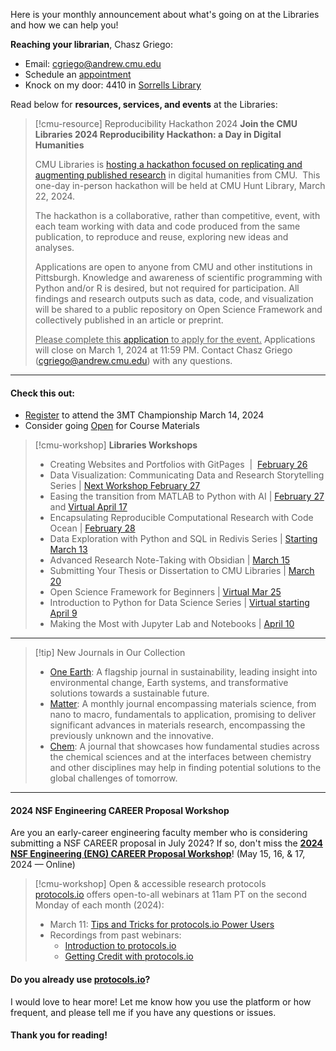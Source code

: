 Here is your monthly announcement about what's going on at the Libraries and how we can help you!

**Reaching your librarian**, Chasz Griego:
- Email: cgriego@andrew.cmu.edu
- Schedule an [appointment](https://cmu.libcal.com/appointments/cgriego)
- Knock on my door: 4410 in [Sorrells Library](https://www.library.cmu.edu/visit/sorrells)

Read below for **resources, services, and events** at the Libraries:

>[!cmu-resource] Reproducibility Hackathon 2024
>**Join the CMU Libraries 2024 Reproducibility Hackathon: a Day in Digital Humanities**
>
>CMU Libraries is [hosting a hackathon focused on replicating and augmenting published research](https://cmu.libcal.com/calendar/events/repro-hack-2024) in digital humanities from CMU.  This one-day in-person hackathon will be held at CMU Hunt Library, March 22, 2024.
>
>The hackathon is a collaborative, rather than competitive, event, with each team working with data and code produced from the same publication, to reproduce and reuse, exploring new ideas and analyses. 
>
>Applications are open to anyone from CMU and other institutions in Pittsburgh. Knowledge and awareness of scientific programming with Python and/or R is desired, but not required for participation. All findings and research outputs such as data, code, and visualization will be shared to a public repository on Open Science Framework and collectively published in an article or preprint.
>
><u>Please complete this [application](https://forms.gle/6r6kNnBMyodhLdsM6) to apply for the event.</u> Applications will close on March 1, 2024 at 11:59 PM. Contact Chasz Griego ([cgriego@andrew.cmu.edu](mailto:cgriego@andrew.cmu.edu)) with any questions.


------------------------------------------------------------

#### **Check this out:**
- [Register](https://community.cmu.edu/customquickevents?id=a3pUk0000000Stx&custom=true&cd=1) to attend the 3MT Championship March 14, 2024
- Consider going [Open](https://www.library.cmu.edu/about/news/2024-02/open-educational-resources) for Course Materials

>[!cmu-workshop] **Libraries Workshops**
> - Creating Websites and Portfolios with GitPages  |  [February 26](https://cmu.libcal.com/event/11720699)
> - Data Visualization: Communicating Data and Research Storytelling Series | [Next Workshop February 27](https://cmu.libcal.com/calendar/events/?t=d&q=communicating%20data&cid=9148&cal=9148&inc=0)
> - Easing the transition from MATLAB to Python with AI | [February 27](https://cmu.libcal.com/event/11732026) and [Virtual April 17](https://cmu.libcal.com/event/11732235)
> - Encapsulating Reproducible Computational Research with Code Ocean | [February 28](https://cmu.libcal.com/event/11720891)
> - Data Exploration with Python and SQL in Redivis Series | [Starting March 13](https://cmu.libcal.com/calendar/events/?t=d&q=redivis&cid=9148&cal=9148&inc=0)
> - Advanced Research Note-Taking with Obsidian | [March 15](https://cmu.libcal.com/event/11720901)
> - Submitting Your Thesis or Dissertation to CMU Libraries | [March 20](https://cmu.libcal.com/calendar/workshops/thesis2)
> - Open Science Framework for Beginners | [Virtual Mar 25](https://cmu.libcal.com/event/11722088)
> - Introduction to Python for Data Science Series | [Virtual starting April 9](https://cmu.libcal.com/calendar/events/?t=d&q=Introduction%20to%20Python%20for%20Data%20Science&cid=9148&cal=9148&cm=6252&inc=0)
> - Making the Most with Jupyter Lab and Notebooks | [April 10](https://cmu.libcal.com/event/11722137)

------------------------------------------------------------
>[!tip] New Journals in Our Collection
> - [One Earth](https://cmu.primo.exlibrisgroup.com/permalink/01CMU_INST/i75hue/alma991020133825404436): A flagship journal in sustainability, leading insight into environmental change, Earth systems, and transformative solutions towards a sustainable future.
> - [Matter](https://cmu.primo.exlibrisgroup.com/permalink/01CMU_INST/i75hue/alma991020133896104436): A monthly journal encompassing materials science, from nano to macro, fundamentals to application, promising to deliver significant advances in materials research, encompassing the previously unknown and the innovative.
> - [Chem](https://cmu.primo.exlibrisgroup.com/discovery/fulldisplay?context=L&vid=01CMU_INST:01CMU&search_scope=MyInst_and_CI&tab=Everything&docid=alma991020020348704436): A journal that showcases how fundamental studies across the chemical sciences and at the interfaces between chemistry and other disciplines may help in finding potential solutions to the global challenges of tomorrow.  

------------------------------------------------------------
#### **2024 NSF Engineering CAREER Proposal Workshop**
Are you an early-career engineering faculty member who is considering submitting a NSF CAREER proposal in July 2024? If so, don't miss the **[2024 NSF Engineering (ENG) CAREER Proposal Workshop](https://educationandcareerdevelopment.cmail20.com/t/y-l-xihkjlk-dhthutykc-r/)**! (May 15, 16, & 17, 2024 — Online)

> [!cmu-workshop] Open & accessible research protocols
[protocols.io](http://protocols.io/) offers open-to-all webinars at 11am PT on the second Monday of each month (2024):
>
> - March 11: [Tips and Tricks for protocols.io Power Users](https://www.protocols.io/webinars/tips-and-tricks10)
> - Recordings from past webinars:
> 	- [Introduction to protocols.io](https://www.protocols.io/webinars/introduction8)
> 	- [Getting Credit with protocols.io](https://www.protocols.io/webinars/getting-credit6)
>
#### Do you already use <u>protocols.io</u>?
I would love to hear more! Let me know how you use the platform or how frequent, and please tell me if you have any questions or issues.
#### Thank you for reading!
